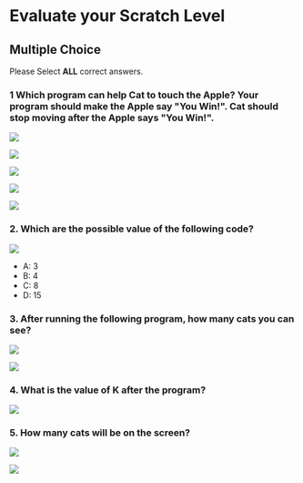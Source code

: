 # Evaluate your Scratch Level

## Multiple Choice  

Please Select **ALL** correct answers. 

### 1   Which program can help Cat to touch the Apple? Your program should make the Apple say "You Win!".  Cat should stop moving after the Apple says "You Win!". 

![](../.gitbook/assets/screenshot-2019-09-08-09.44.07.png)

![](../.gitbook/assets/screenshot-2019-09-08-10.18.25.png)

![](../.gitbook/assets/screenshot-2019-09-08-10.28.07.png)

![](../.gitbook/assets/screenshot-2019-09-08-10.28.24.png)

![](../.gitbook/assets/screenshot-2019-09-08-10.32.19.png)

### 2. Which are the possible value of the following code?

![](../.gitbook/assets/screenshot-2019-09-08-10.56.28.png)

* A: 3
* B: 4
* C: 8
* D: 15

### 3. After running the following program, how many cats you can see?

![](../.gitbook/assets/screenshot-2019-09-08-11.03.57.png)

![](../.gitbook/assets/screenshot-2019-09-08-11.02.35.png)

### 4. What is the value of K after the program?

![](../.gitbook/assets/screenshot-2019-09-08-11.11.31.png)

### 5. How many cats will be on the screen?

![](../.gitbook/assets/screenshot-2019-09-08-11.03.57.png)

![](../.gitbook/assets/screenshot-2019-09-08-11.25.26.png)

